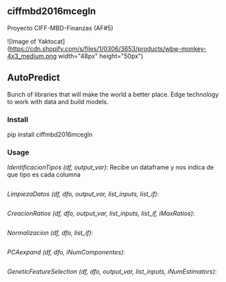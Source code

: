 ## ciffmbd2016mcegln
Proyecto CIFF-MBD-Finanzas (AF#5)

![Image of Yaktocat](https://cdn.shopify.com/s/files/1/0306/3653/products/wbw-monkey-4x3_medium.png width="48px" height="50px")


## AutoPredict

Bunch of libraries that will make the world a better place. Edge technology to work with data and build models.

### Install

pip install ciffmbd2016mcegln

### Usage

*IdentificacionTipos (df, output_var)*: Recibe un dataframe y nos indica de que tipo es cada columna
```python

```

*LimpiezaDatos (df, dfo, output_var, list_inputs, list_if)*:  
```python

```

*CreacionRatios (df, dfo, output_var, list_inputs, list_if, iMaxRatios)*:
```python

```
*Normalizacion (df, dfo, list_if)*:
```python

```
*PCAexpand (df, dfo, iNumComponentes)*:
```python

```
*GeneticFeatureSelection (df, dfo, output_var, list_inputs, iNumEstimators)*:
```python

```
